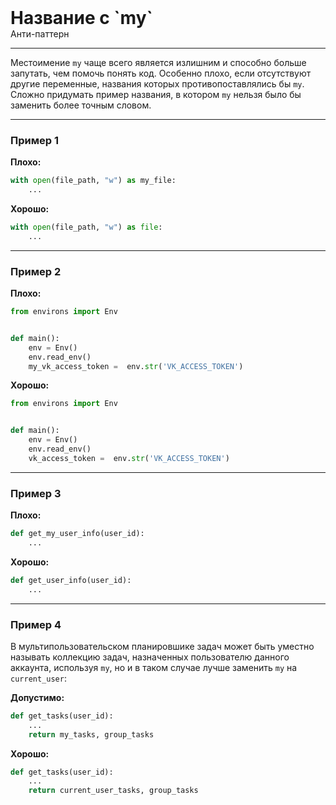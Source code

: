 
<div class="sticky-header">
  <div>
    <h1 style="margin: 0;">Название с `my`</h1>
    <p style="margin: 0;">Анти-паттерн</p>
  </div>
</div>

***

Местоимение `my` чаще всего является излишним и способно больше запутать, чем помочь понять код. Особенно плохо, если отсутствуют другие переменные, названия которых противопоставлялись бы `my`. Сложно придумать пример названия, в котором `my` нельзя было бы заменить более точным словом.

***

### Пример 1

**Плохо:**
```python
with open(file_path, "w") as my_file:
    ...
```
**Хорошо:**
```python
with open(file_path, "w") as file:
    ...
```
***

### Пример 2

**Плохо:**
```python
from environs import Env


def main():
    env = Env()
    env.read_env()
    my_vk_access_token =  env.str('VK_ACCESS_TOKEN')
```
**Хорошо:**
```python
from environs import Env


def main():
    env = Env()
    env.read_env()
    vk_access_token =  env.str('VK_ACCESS_TOKEN')
```
***

### Пример 3

**Плохо:**
```python
def get_my_user_info(user_id):
    ...
```
**Хорошо:**
```python
def get_user_info(user_id):
    ...
```
***

### Пример 4

В мультипользовательском планировшике задач может быть уместно называть коллекцию задач, назначенных пользователю данного аккаунта, используя `my`, но и в таком случае лучше заменить `my` на `current_user`:

**Допустимо:**
```python
def get_tasks(user_id):
    ...
    return my_tasks, group_tasks
```
**Хорошо:**
```python
def get_tasks(user_id):
    ...
    return current_user_tasks, group_tasks
```

